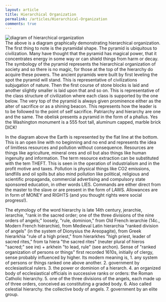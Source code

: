```yaml
---
layout: article
title: Hierarchical Organization	
permalink: /articles/Hierarchical-Organization
comments: true
---
```

![diagram of hierarchical organization](/images/compressed/Hierarchical-Organization/HierarchicalOrganization.png)	
The above is a diagram graphically demonstrating hierarchical organization. The first thing to note is the pyramidal shape. The pyramid is ubiquitous to civilization. Many have thought that the pyramid has magical power, that it concentrates energy in some way or can shield things from harm or decay. The symbology of the pyramid represents the hierarchical organization of society and so there is no magic, for those at the top of the hierarchy  do acquire these powers.  The ancient pyramids were built by first leveling the spot the pyramid will stand. This is representative of civilizations subjugation of nature. Then the first course of stone blocks is laid and another slightly smaller is laid upon that and so on. This is representative of the class structure of civilization where each class is supported by the one below. The very top of the pyramid is always given prominence either as the alter of sacrifice or as a shining beacon. This represents how the leader is to be followed to the point of self sacrifice. Patriarchy and hierarchy are one and the same. The obelisk presents a pyramid in the form of a phallus. Yes the Washington monument is a 555 foot tall, aluminum capped, marble brick DICK!

In the diagram above the Earth is represented by the flat line at the bottom. This is an open line with no beginning and no end and represents the idea of limitless resources and pollution without consequence. Resources are things like agriculture, mineral ores and oil but also things like human ingenuity and information. The term resource extraction can be substituted with the tem THEFT. This is seen in the operation of industrialism and in the profit motive and taxes. Pollution is physical things like CO2 emissions, landfills and oil spills but also mind pollution like political, religious and scientific propaganda, commercial advertising and compulsory state sponsored education, in other words LIES. Commands are either direct from the master to the slave or are present in the form of LAWS. Allowances are in form of MONEY and RIGHTS (and you thought rights were social progress!).

The etymology of the word hierarchy is late 14th century, jerarchie, ierarchie, "rank in the sacred order; one of the three divisions of the nine orders of angels;" loosely, "rule, dominion," from Old French ierarchie (14c., Modern French hiérarchie), from Medieval Latin hierarchia "ranked division of angels" (in the system of Dionysius the Areopagite), from Greek hierarkhia "rule of a high priest," from hierarkhes "high priest, leader of sacred rites," from ta hiera "the sacred rites" (neuter plural of hieros "sacred;" see ire) + arkhein "to lead, rule" (see archon). Sense of "ranked organization of persons or things" first recorded 1610s, initially of clergy, sense probably influenced by higher. Its modern meaning is, 1. any system of persons or things ranked one above another. 2. government by ecclesiastical rulers. 3. the power or dominion of a hierarch. 4. an organized body of ecclesiastical officials in successive ranks or orders: the Roman Catholic hierarchy. 5. one of the three divisions of the angels, each made up of three orders, conceived as constituting a graded body. 6. Also called celestial hierarchy. the collective body of angels. 7. government by an elite group.


      
